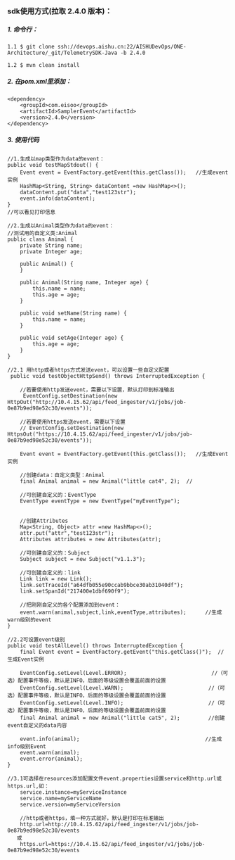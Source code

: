 ### sdk使用方式(拉取 2.4.0 版本)：
##### 1. 命令行：
    1.1 $ git clone ssh://devops.aishu.cn:22/AISHUDevOps/ONE-Architecture/_git/TelemetrySDK-Java -b 2.4.0
    
    1.2 $ mvn clean install

##### 2. 在pom.xml里添加：
    <dependency>
        <groupId>com.eisoo</groupId>
        <artifactId>SamplerEvent</artifactId>
        <version>2.4.0</version>
    </dependency>

##### 3. 使用代码
    //1.生成以map类型作为data的event：
    public void testMapStdout() {
        Event event = EventFactory.getEvent(this.getClass());   //生成event实例
        HashMap<String, String> dataContent =new HashMap<>();
        dataContent.put("data","test123str");
        event.info(dataContent);
    }
    //可以看见打印信息

    //2.生成以Animal类型作为data的event：
    //测试用的自定义类:Animal
    public class Animal {
        private String name;
        private Integer age;

        public Animal() {
        }

        public Animal(String name, Integer age) {
            this.name = name;
            this.age = age;
        }

        public void setName(String name) {
            this.name = name;
        }

        public void setAge(Integer age) {
            this.age = age;
        }
    }

    //2.1 用http或者https方式发送event，可以设置一些自定义配置
     public void testObjectHttpSend() throws InterruptedException {

        //若要使用http发送event，需要以下设置，默认打印到标准输出
         EventConfig.setDestination(new HttpOut("http://10.4.15.62/api/feed_ingester/v1/jobs/job-0e87b9ed98e52c30/events"));

        //若要使用https发送event，需要以下设置
        // EventConfig.setDestination(new HttpsOut("https://10.4.15.62/api/feed_ingester/v1/jobs/job-0e87b9ed98e52c30/events"));

        Event event = EventFactory.getEvent(this.getClass());   //生成Event实例

        //创建data：自定义类型：Animal
        final Animal animal = new Animal("little cat4", 2);  //

        //可创建自定义的：EventType
        EventType eventType = new EventType("myEventType");


        //创建Attributes
        Map<String, Object> attr =new HashMap<>();
        attr.put("attr","test123str");
        Attributes attributes = new Attributes(attr);

        //可创建自定义的：Subject
        Subject subject = new Subject("v1.1.3");

        //可创建自定义的：link
        Link link = new Link();
        link.setTraceId("a64dfb055e90ccab9bbce30ab31040df");
        link.setSpanId("217400e1dbf690f9");

        //把刚刚自定义的各个配置添加到event：
        event.warn(animal,subject,link,eventType,attributes);      //生成warn级别的event
    }

    //2.2可设置event级别
    public void testAllLevel() throws InterruptedException {
        final Event event = EventFactory.getEvent("this.getClass()");  //生成Event实例

        EventConfig.setLevel(Level.ERROR);                           //（可选）配置事件等级，默认是INFO，后面的等级设置会覆盖前面的设置
        EventConfig.setLevel(Level.WARN);                           //（可选）配置事件等级，默认是INFO，后面的等级设置会覆盖前面的设置
        EventConfig.setLevel(Level.INFO);                           //（可选）配置事件等级，默认是INFO，后面的等级设置会覆盖前面的设置
        final Animal animal = new Animal("little cat5", 2);         //创建event自定义的data内容

        event.info(animal);                                        //生成info级别Event
        event.warn(animal);
        event.error(animal);
    }

    //3.1可选择在resources添加配置文件event.properties设置service和http.url或https.url,如： 
        service.instance=myServiceInstance
        service.name=myServiceName
        service.version=myServiceVersion

        //http或者https，填一种方式就好，默认是打印在标准输出
        http.url=http://10.4.15.62/api/feed_ingester/v1/jobs/job-0e87b9ed98e52c30/events
       或
        https.url=https://10.4.15.62/api/feed_ingester/v1/jobs/job-0e87b9ed98e52c30/events




 
